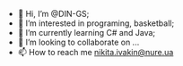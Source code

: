 - 👋 Hi, I’m @DIN-GS;
- 👀 I’m interested in programing, basketball;
- 🌱 I’m currently learning С# and Java;
- 💞️ I’m looking to collaborate on ...
- 📫 How to reach me nikita.ivakin@nure.ua

<!---
DIN-GS/DIN-GS is a ✨ special ✨ repository because its `README.md` (this file) appears on your GitHub profile.
You can click the Preview link to take a look at your changes.
--->
